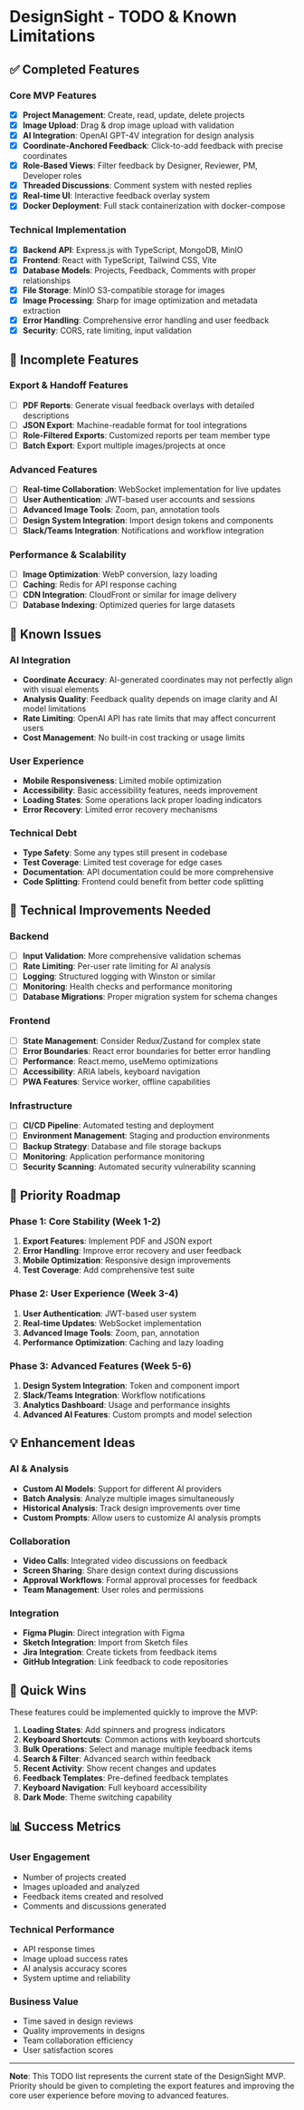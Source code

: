 # DesignSight - TODO & Known Limitations

## ✅ Completed Features

### Core MVP Features
- [x] **Project Management**: Create, read, update, delete projects
- [x] **Image Upload**: Drag & drop image upload with validation
- [x] **AI Integration**: OpenAI GPT-4V integration for design analysis
- [x] **Coordinate-Anchored Feedback**: Click-to-add feedback with precise coordinates
- [x] **Role-Based Views**: Filter feedback by Designer, Reviewer, PM, Developer roles
- [x] **Threaded Discussions**: Comment system with nested replies
- [x] **Real-time UI**: Interactive feedback overlay system
- [x] **Docker Deployment**: Full stack containerization with docker-compose

### Technical Implementation
- [x] **Backend API**: Express.js with TypeScript, MongoDB, MinIO
- [x] **Frontend**: React with TypeScript, Tailwind CSS, Vite
- [x] **Database Models**: Projects, Feedback, Comments with proper relationships
- [x] **File Storage**: MinIO S3-compatible storage for images
- [x] **Image Processing**: Sharp for image optimization and metadata extraction
- [x] **Error Handling**: Comprehensive error handling and user feedback
- [x] **Security**: CORS, rate limiting, input validation

## 🚧 Incomplete Features

### Export & Handoff Features
- [ ] **PDF Reports**: Generate visual feedback overlays with detailed descriptions
- [ ] **JSON Export**: Machine-readable format for tool integrations
- [ ] **Role-Filtered Exports**: Customized reports per team member type
- [ ] **Batch Export**: Export multiple images/projects at once

### Advanced Features
- [ ] **Real-time Collaboration**: WebSocket implementation for live updates
- [ ] **User Authentication**: JWT-based user accounts and sessions
- [ ] **Advanced Image Tools**: Zoom, pan, annotation tools
- [ ] **Design System Integration**: Import design tokens and components
- [ ] **Slack/Teams Integration**: Notifications and workflow integration

### Performance & Scalability
- [ ] **Image Optimization**: WebP conversion, lazy loading
- [ ] **Caching**: Redis for API response caching
- [ ] **CDN Integration**: CloudFront or similar for image delivery
- [ ] **Database Indexing**: Optimized queries for large datasets

## 🐛 Known Issues

### AI Integration
- **Coordinate Accuracy**: AI-generated coordinates may not perfectly align with visual elements
- **Analysis Quality**: Feedback quality depends on image clarity and AI model limitations
- **Rate Limiting**: OpenAI API has rate limits that may affect concurrent users
- **Cost Management**: No built-in cost tracking or usage limits

### User Experience
- **Mobile Responsiveness**: Limited mobile optimization
- **Accessibility**: Basic accessibility features, needs improvement
- **Loading States**: Some operations lack proper loading indicators
- **Error Recovery**: Limited error recovery mechanisms

### Technical Debt
- **Type Safety**: Some any types still present in codebase
- **Test Coverage**: Limited test coverage for edge cases
- **Documentation**: API documentation could be more comprehensive
- **Code Splitting**: Frontend could benefit from better code splitting

## 🔧 Technical Improvements Needed

### Backend
- [ ] **Input Validation**: More comprehensive validation schemas
- [ ] **Rate Limiting**: Per-user rate limiting for AI analysis
- [ ] **Logging**: Structured logging with Winston or similar
- [ ] **Monitoring**: Health checks and performance monitoring
- [ ] **Database Migrations**: Proper migration system for schema changes

### Frontend
- [ ] **State Management**: Consider Redux/Zustand for complex state
- [ ] **Error Boundaries**: React error boundaries for better error handling
- [ ] **Performance**: React.memo, useMemo optimizations
- [ ] **Accessibility**: ARIA labels, keyboard navigation
- [ ] **PWA Features**: Service worker, offline capabilities

### Infrastructure
- [ ] **CI/CD Pipeline**: Automated testing and deployment
- [ ] **Environment Management**: Staging and production environments
- [ ] **Backup Strategy**: Database and file storage backups
- [ ] **Monitoring**: Application performance monitoring
- [ ] **Security Scanning**: Automated security vulnerability scanning

## 🎯 Priority Roadmap

### Phase 1: Core Stability (Week 1-2)
1. **Export Features**: Implement PDF and JSON export
2. **Error Handling**: Improve error recovery and user feedback
3. **Mobile Optimization**: Responsive design improvements
4. **Test Coverage**: Add comprehensive test suite

### Phase 2: User Experience (Week 3-4)
1. **User Authentication**: JWT-based user system
2. **Real-time Updates**: WebSocket implementation
3. **Advanced Image Tools**: Zoom, pan, annotation
4. **Performance Optimization**: Caching and lazy loading

### Phase 3: Advanced Features (Week 5-6)
1. **Design System Integration**: Token and component import
2. **Slack/Teams Integration**: Workflow notifications
3. **Analytics Dashboard**: Usage and performance insights
4. **Advanced AI Features**: Custom prompts and model selection

## 💡 Enhancement Ideas

### AI & Analysis
- **Custom AI Models**: Support for different AI providers
- **Batch Analysis**: Analyze multiple images simultaneously
- **Historical Analysis**: Track design improvements over time
- **Custom Prompts**: Allow users to customize AI analysis prompts

### Collaboration
- **Video Calls**: Integrated video discussions on feedback
- **Screen Sharing**: Share design context during discussions
- **Approval Workflows**: Formal approval processes for feedback
- **Team Management**: User roles and permissions

### Integration
- **Figma Plugin**: Direct integration with Figma
- **Sketch Integration**: Import from Sketch files
- **Jira Integration**: Create tickets from feedback items
- **GitHub Integration**: Link feedback to code repositories

## 🚀 Quick Wins

These features could be implemented quickly to improve the MVP:

1. **Loading States**: Add spinners and progress indicators
2. **Keyboard Shortcuts**: Common actions with keyboard shortcuts
3. **Bulk Operations**: Select and manage multiple feedback items
4. **Search & Filter**: Advanced search within feedback
5. **Recent Activity**: Show recent changes and updates
6. **Feedback Templates**: Pre-defined feedback templates
7. **Keyboard Navigation**: Full keyboard accessibility
8. **Dark Mode**: Theme switching capability

## 📊 Success Metrics

### User Engagement
- Number of projects created
- Images uploaded and analyzed
- Feedback items created and resolved
- Comments and discussions generated

### Technical Performance
- API response times
- Image upload success rates
- AI analysis accuracy scores
- System uptime and reliability

### Business Value
- Time saved in design reviews
- Quality improvements in designs
- Team collaboration efficiency
- User satisfaction scores

---

**Note**: This TODO list represents the current state of the DesignSight MVP. Priority should be given to completing the export features and improving the core user experience before moving to advanced features.
